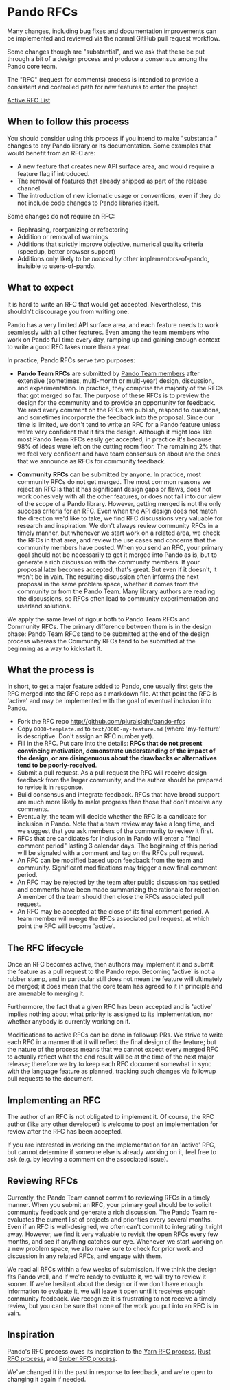 # Pando RFCs

Many changes, including bug fixes and documentation improvements can be
implemented and reviewed via the normal GitHub pull request workflow.

Some changes though are "substantial", and we ask that these be put
through a bit of a design process and produce a consensus among the Pando
core team.

The "RFC" (request for comments) process is intended to provide a
consistent and controlled path for new features to enter the project.

[Active RFC List](https://github.com/pluralsight/pando-rfcs/pulls)

## When to follow this process

You should consider using this process if you intend to make "substantial"
changes to any Pando library or its documentation. Some examples that would benefit
from an RFC are:

  - A new feature that creates new API surface area, and would
     require a feature flag if introduced.
  - The removal of features that already shipped as part of the release
     channel.
  - The introduction of new idiomatic usage or conventions, even if they
     do not include code changes to Pando libraries itself.

Some changes do not require an RFC:

  - Rephrasing, reorganizing or refactoring
  - Addition or removal of warnings
  - Additions that strictly improve objective, numerical quality
  criteria (speedup, better browser support)
  - Additions only likely to be _noticed by_ other implementors-of-pando,
  invisible to users-of-pando.

## What to expect

It is hard to write an RFC that would get accepted. Nevertheless, this shouldn't
discourage you from writing one.

Pando has a very limited API surface area, and each feature needs to work seamlessly with all other features.
Even among the team members who work on Pando full time every day, ramping up
and gaining enough context to write a good RFC takes more than a year.

In practice, Pando RFCs serve two purposes:

* **Pando Team RFCs** are submitted by [Pando Team members](https://design.pluralsight.com/docs/learn/about-pando/team) after extensive (sometimes,
multi-month or multi-year) design, discussion, and experimentation. In practice, they comprise the
majority of the RFCs that got merged so far. The purpose of these RFCs is to preview the design
for the community and to provide an opportunity for feedback. We read every comment on the RFCs
we publish, respond to questions, and sometimes incorporate the feedback into the proposal.
Since our time is limited, we don't tend to write an RFC for a Pando feature unless we're very
confident that it fits the design. Although it might look like most Pando Team RFCs easily
get accepted, in practice it's because 98% of ideas were left on the cutting room floor. The remaining
2% that we feel very confident and have team consensus on about are the ones that we announce as RFCs for community feedback.

* **Community RFCs** can be submitted by anyone. In practice, most community RFCs do not get merged.
The most common reasons we reject an RFC is that it has significant design gaps or flaws, does not work
cohesively with all the other features, or does not fall into our view of the scope of a Pando library. However,
getting merged is not the only success criteria for an RFC. Even when the API design does not match
the direction we'd like to take, we find RFC discussions very valuable for research and inspiration.
We don't always review community RFCs in a timely manner, but whenever we start work on a related area, we check
the RFCs in that area, and review the use cases and concerns that the community members have posted.
When you send an RFC, your primary goal should not be necessarily to get it merged into Pando as is,
but to generate a rich discussion with the community members. If your proposal later becomes accepted,
that's great. But even if it doesn't, it won't be in vain. The resulting discussion often informs the next
proposal in the same problem space, whether it comes from the community or from the Pando Team. Many library
authors are reading the discussions, so RFCs often lead to community experimentation and userland solutions.

We apply the same level of rigour both to Pando Team RFCs and Community RFCs. The primary difference
between them is in the design phase: Pando Team RFCs tend to be submitted at the end of the design
process whereas the Community RFCs tend to be submitted at the beginning as a way to kickstart it.

## What the process is

In short, to get a major feature added to Pando, one usually first gets
the RFC merged into the RFC repo as a markdown file. At that point the RFC
is 'active' and may be implemented with the goal of eventual inclusion
into Pando.

* Fork the RFC repo http://github.com/pluralsight/pando-rfcs
* Copy `0000-template.md` to `text/0000-my-feature.md` (where
'my-feature' is descriptive. Don't assign an RFC number yet).
* Fill in the RFC. Put care into the details: **RFCs that do not
present convincing motivation, demonstrate understanding of the
impact of the design, or are disingenuous about the drawbacks or
alternatives tend to be poorly-received**.
* Submit a pull request. As a pull request the RFC will receive design
feedback from the larger community, and the author should be prepared
to revise it in response.
* Build consensus and integrate feedback. RFCs that have broad support
are much more likely to make progress than those that don't receive any
comments.
* Eventually, the team will decide whether the RFC is a candidate
for inclusion in Pando. Note that a team review may take a long time,
and we suggest that you ask members of the community to review it first.
* RFCs that are candidates for inclusion in Pando will enter a "final comment
period" lasting 3 calendar days. The beginning of this period will be signaled with a
comment and tag on the RFCs pull request.
* An RFC can be modified based upon feedback from the team and community.
Significant modifications may trigger a new final comment period.
* An RFC may be rejected by the team after public discussion has settled
and comments have been made summarizing the rationale for rejection. A member of
the team should then close the RFCs associated pull request.
* An RFC may be accepted at the close of its final comment period. A team
member will merge the RFCs associated pull request, at which point the RFC will
become 'active'.


## The RFC lifecycle

Once an RFC becomes active, then authors may implement it and submit the
feature as a pull request to the Pando repo. Becoming 'active' is not a rubber
stamp, and in particular still does not mean the feature will ultimately
be merged; it does mean that the core team has agreed to it in principle
and are amenable to merging it.

Furthermore, the fact that a given RFC has been accepted and is
'active' implies nothing about what priority is assigned to its
implementation, nor whether anybody is currently working on it.

Modifications to active RFCs can be done in followup PRs. We strive
to write each RFC in a manner that it will reflect the final design of
the feature; but the nature of the process means that we cannot expect
every merged RFC to actually reflect what the end result will be at
the time of the next major release; therefore we try to keep each RFC
document somewhat in sync with the language feature as planned,
tracking such changes via followup pull requests to the document.

## Implementing an RFC

The author of an RFC is not obligated to implement it. Of course, the
RFC author (like any other developer) is welcome to post an
implementation for review after the RFC has been accepted.

If you are interested in working on the implementation for an 'active'
RFC, but cannot determine if someone else is already working on it,
feel free to ask (e.g. by leaving a comment on the associated issue).

## Reviewing RFCs

Currently, the Pando Team cannot commit to reviewing RFCs in a timely manner.
When you submit an RFC, your primary goal should be to solicit community feedback
and generate a rich discussion. The Pando Team re-evaluates the current list of
projects and priorities every several months. Even if an RFC is well-designed,
we often can't commit to integrating it right away. However, we find it very
valuable to revisit the open RFCs every few months, and see if anything catches
our eye. Whenever we start working on a new problem space, we also make sure
to check for prior work and discussion in any related RFCs, and engage with them.

We read all RFCs within a few weeks of submission. If we think the design fits Pando well,
and if we're ready to evaluate it, we will try to review it sooner. If we're hesitant about
the design or if we don't have enough information to evaluate it, we will leave it open
until it receives enough community feedback. We recognize it is frustrating to not receive
a timely review, but you can be sure that none of the work you put into an RFC is in vain.

## Inspiration

Pando's RFC process owes its inspiration to the [Yarn RFC process], [Rust RFC process], and [Ember RFC process].

[Yarn RFC process]: https://github.com/yarnpkg/rfcs
[Rust RFC process]: https://github.com/rust-lang/rfcs
[Ember RFC process]: https://github.com/emberjs/rfcs

We've changed it in the past in response to feedback, and we're open to changing it again if needed.

